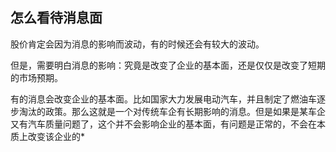 ##  怎么看待消息面  

股价肯定会因为消息的影响而波动，有的时候还会有较大的波动。  

但是，需要明白消息的影响：究竟是改变了企业的基本面，还是仅仅是改变了短期的市场预期。  

有的消息会改变企业的基本面。比如国家大力发展电动汽车，并且制定了燃油车逐步淘汰的政策。那么这就是一个对传统车企有长期影响的消息。但是如果是某车企又有汽车质量问题了，这个并不会影响企业的基本面，有问题是正常的，不会在本质上改变该企业的*